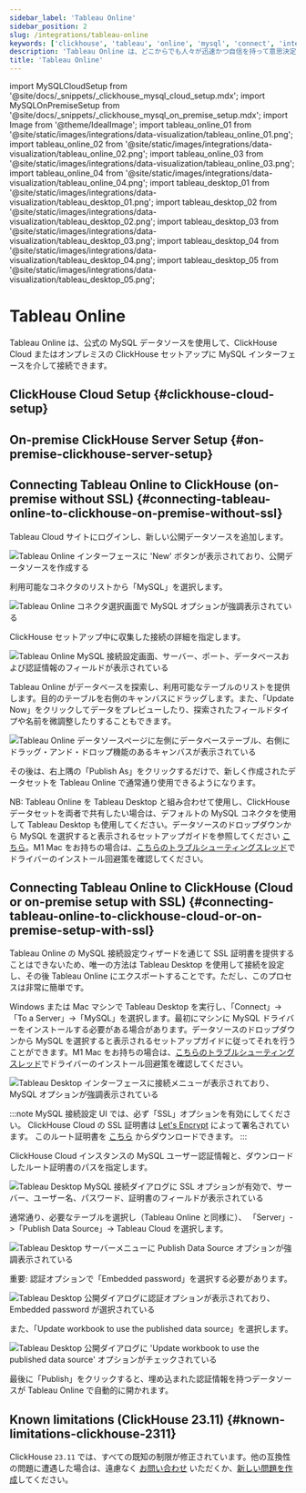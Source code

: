 ```yaml
---
sidebar_label: 'Tableau Online'
sidebar_position: 2
slug: /integrations/tableau-online
keywords: ['clickhouse', 'tableau', 'online', 'mysql', 'connect', 'integrate', 'ui']
description: 'Tableau Online は、どこからでも人々が迅速かつ自信を持って意思決定を行うためのデータの力を簡素化します。'
title: 'Tableau Online'
---
```


import MySQLCloudSetup from '@site/docs/_snippets/_clickhouse_mysql_cloud_setup.mdx';
import MySQLOnPremiseSetup from '@site/docs/_snippets/_clickhouse_mysql_on_premise_setup.mdx';
import Image from '@theme/IdealImage';
import tableau_online_01 from '@site/static/images/integrations/data-visualization/tableau_online_01.png';
import tableau_online_02 from '@site/static/images/integrations/data-visualization/tableau_online_02.png';
import tableau_online_03 from '@site/static/images/integrations/data-visualization/tableau_online_03.png';
import tableau_online_04 from '@site/static/images/integrations/data-visualization/tableau_online_04.png';
import tableau_desktop_01 from '@site/static/images/integrations/data-visualization/tableau_desktop_01.png';
import tableau_desktop_02 from '@site/static/images/integrations/data-visualization/tableau_desktop_02.png';
import tableau_desktop_03 from '@site/static/images/integrations/data-visualization/tableau_desktop_03.png';
import tableau_desktop_04 from '@site/static/images/integrations/data-visualization/tableau_desktop_04.png';
import tableau_desktop_05 from '@site/static/images/integrations/data-visualization/tableau_desktop_05.png';


# Tableau Online

Tableau Online は、公式の MySQL データソースを使用して、ClickHouse Cloud またはオンプレミスの ClickHouse セットアップに MySQL インターフェースを介して接続できます。

## ClickHouse Cloud Setup {#clickhouse-cloud-setup}
<MySQLCloudSetup />

## On-premise ClickHouse Server Setup {#on-premise-clickhouse-server-setup}
<MySQLOnPremiseSetup />

## Connecting Tableau Online to ClickHouse (on-premise without SSL) {#connecting-tableau-online-to-clickhouse-on-premise-without-ssl}

Tableau Cloud サイトにログインし、新しい公開データソースを追加します。

<Image size="md" img={tableau_online_01} alt="Tableau Online インターフェースに 'New' ボタンが表示されており、公開データソースを作成する" border />
<br/>

利用可能なコネクタのリストから「MySQL」を選択します。

<Image size="md" img={tableau_online_02} alt="Tableau Online コネクタ選択画面で MySQL オプションが強調表示されている" border />
<br/>

ClickHouse セットアップ中に収集した接続の詳細を指定します。

<Image size="md" img={tableau_online_03} alt="Tableau Online MySQL 接続設定画面、サーバー、ポート、データベースおよび認証情報のフィールドが表示されている" border />
<br/>

Tableau Online がデータベースを探索し、利用可能なテーブルのリストを提供します。目的のテーブルを右側のキャンバスにドラッグします。また、「Update Now」をクリックしてデータをプレビューしたり、探索されたフィールドタイプや名前を微調整したりすることもできます。

<Image size="md" img={tableau_online_04} alt="Tableau Online データソースページに左側にデータベーステーブル、右側にドラッグ・アンド・ドロップ機能のあるキャンバスが表示されている" border />
<br/>

その後は、右上隅の「Publish As」をクリックするだけで、新しく作成されたデータセットを Tableau Online で通常通り使用できるようになります。

NB: Tableau Online を Tableau Desktop と組み合わせて使用し、ClickHouse データセットを両者で共有したい場合は、デフォルトの MySQL コネクタを使用して Tableau Desktop も使用してください。データソースのドロップダウンから MySQL を選択すると表示されるセットアップガイドを参照してください [こちら](https://www.tableau.com/support/drivers)。M1 Mac をお持ちの場合は、[こちらのトラブルシューティングスレッド](https://community.tableau.com/s/question/0D58b0000Ar6OhvCQE/unable-to-install-mysql-driver-for-m1-mac)でドライバーのインストール回避策を確認してください。

## Connecting Tableau Online to ClickHouse (Cloud or on-premise setup with SSL) {#connecting-tableau-online-to-clickhouse-cloud-or-on-premise-setup-with-ssl}

Tableau Online の MySQL 接続設定ウィザードを通じて SSL 証明書を提供することはできないため、唯一の方法は Tableau Desktop を使用して接続を設定し、その後 Tableau Online にエクスポートすることです。ただし、このプロセスは非常に簡単です。

Windows または Mac マシンで Tableau Desktop を実行し、「Connect」->「To a Server」->「MySQL」を選択します。最初にマシンに MySQL ドライバーをインストールする必要がある場合があります。データソースのドロップダウンから MySQL を選択すると表示されるセットアップガイドに従ってそれを行うことができます。M1 Mac をお持ちの場合は、[こちらのトラブルシューティングスレッド](https://community.tableau.com/s/question/0D58b0000Ar6OhvCQE/unable-to-install-mysql-driver-for-m1-mac)でドライバーのインストール回避策を確認してください。

<Image size="md" img={tableau_desktop_01} alt="Tableau Desktop インターフェースに接続メニューが表示されており、MySQL オプションが強調表示されている" border />
<br/>

:::note
MySQL 接続設定 UI では、必ず「SSL」オプションを有効にしてください。 
ClickHouse Cloud の SSL 証明書は [Let's Encrypt](https://letsencrypt.org/certificates/) によって署名されています。 
このルート証明書を [こちら](https://letsencrypt.org/certs/isrgrootx1.pem) からダウンロードできます。
:::

ClickHouse Cloud インスタンスの MySQL ユーザー認証情報と、ダウンロードしたルート証明書のパスを指定します。

<Image size="sm" img={tableau_desktop_02} alt="Tableau Desktop MySQL 接続ダイアログに SSL オプションが有効で、サーバー、ユーザー名、パスワード、証明書のフィールドが表示されている" border />
<br/>

通常通り、必要なテーブルを選択し（Tableau Online と同様に）、 
「Server」->「Publish Data Source」-> Tableau Cloud を選択します。

<Image size="md" img={tableau_desktop_03} alt="Tableau Desktop サーバーメニューに Publish Data Source オプションが強調表示されている" border />
<br/>

重要: 認証オプションで「Embedded password」を選択する必要があります。

<Image size="md" img={tableau_desktop_04} alt="Tableau Desktop 公開ダイアログに認証オプションが表示されており、Embedded password が選択されている" border />
<br/>

また、「Update workbook to use the published data source」を選択します。

<Image size="sm" img={tableau_desktop_05} alt="Tableau Desktop 公開ダイアログに 'Update workbook to use the published data source' オプションがチェックされている" border />
<br/>

最後に「Publish」をクリックすると、埋め込まれた認証情報を持つデータソースが Tableau Online で自動的に開かれます。


## Known limitations (ClickHouse 23.11) {#known-limitations-clickhouse-2311}

ClickHouse `23.11` では、すべての既知の制限が修正されています。他の互換性の問題に遭遇した場合は、遠慮なく [お問い合わせ](https://clickhouse.com/company/contact) いただくか、[新しい問題を作成](https://github.com/ClickHouse/ClickHouse/issues)してください。
